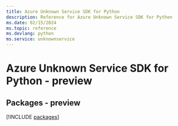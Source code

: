 ```yaml
---
title: Azure Unknown Service SDK for Python
description: Reference for Azure Unknown Service SDK for Python
ms.date: 02/15/2024
ms.topic: reference
ms.devlang: python
ms.service: unknownservice
---
```

# Azure Unknown Service SDK for Python - preview
## Packages - preview
[!INCLUDE [packages](unknown-service-index.md)]